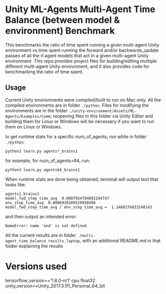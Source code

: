 # Unity ML-Agents Multi-Agent Time Balance (between model & environment) Benchmark

This benchmarks the ratio of time spent running a given multi-agent Unity environment vs time spent running the forward and/or backwards_update passes of all the rl agent models that act in a given multi-agent Unity environment.
This repo provides project files for building/editing multiple different multi-agent Unity environment, and it also provides code for benchmarking the ratio of time spent. 

## Usage

Current Unity environments were compiled/built to run on Mac only.
All the compiled environments are in folder `./python`.
Files for modifying the environments are in the folder `./unity-environment/Assets/ML-Agents/Examples/Comm`; reopening files in this folder via Unity Editor and building them for Linux or Windows will be necessary if you want to run them on Linux or Windows.

to get runtime stats for a specific num_of_agents, run while in folder `./python`:
```
python3 learn.py agents*_brains1
```
for example, for num_of_agents=64, run:
```
python3 learn.py agents64_brains1
```

When runtime stats are done being obtained, terminal will output text that looks like:
```
agents1_brains1
model_fwd_step_time_avg  0.0007924704892294747
env_step_time_avg  0.0006910109519958496
model_fwd_step_time_avg / env_step_time_avg =  1.1468276833248143
```
and then output an intended error:
```
NameError: name 'end' is not defined
```

All the current results are in folder `./multi-agent_time_balance_results_laptop`, with an additional README.md in that folder explaining the results

# Versions used
tensorflow_version=='1.6.0-rc1' cpu float32
unity_version==Unity_2017.3.1f1_Personal_64_bit
